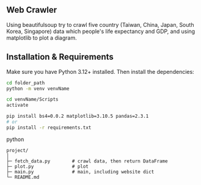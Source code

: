 ## Web Crawler
Using beautifulsoup try to crawl five country (Taiwan, China, Japan, South Korea, Singapore) data which people's life expectancy and GDP, and using matplotlib to plot a diagram.

## Installation & Requirements

Make sure you have Python 3.12+ installed. Then install the dependencies:

```bash
cd folder_path
python -m venv venvName

cd venvName/Scripts
activate

pip install bs4=0.0.2 matplotlib=3.10.5 pandas=2.3.1
# or
pip install -r requirements.txt
```
python 

```
project/
│
├─ fetch_data.py        # crawl data, then return DataFrame
├─ plot.py              # plot
├─ main.py              # main, including website dict
└─ README.md
```
